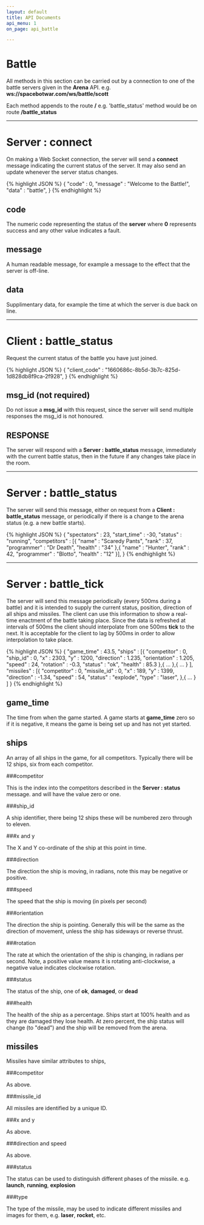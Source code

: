 ```yaml
---
layout: default
title: API Documents
api_menu: 1
on_page: api_battle

---
```


Battle
======

All methods in this section can be carried out by a connection to one of the battle
servers given in the **Arena** API. e.g. **ws://spacebotwar.com/ws/battle/scott**

Each method appends to the route **/** e.g. 'battle_status' method would be on route **/battle_status**


---
Server : connect
================

On making a Web Socket connection, the server will send a **connect** message indicating the
current status of the server. It may also send an update whenever the server status changes.

{% highlight JSON %}
{
    "code"          : 0,
    "message"       : "Welcome to the Battle!",
    "data"          : "battle",
}
{% endhighlight %}

code
----

The numeric code representing the status of the **server** where **0** represents success
and any other value indicates a fault.

message
-------

A human readable message, for example a message to the effect that the server is off-line.

data
----

Supplimentary data, for example the time at which the server is due back on line.



---
Client : battle_status
=====================

Request the current status of the battle you have just joined.

{% highlight JSON %}
{
    "client_code"   : "1660686c-8b5d-3b7c-825d-1d828db8f9ca-2f928",
}
{% endhighlight %}

msg_id (not required)
--------------------

Do not issue a **msg_id** with this request, since the server will send multiple
responses the msg_id is not honoured.

RESPONSE
--------

The server will respond with a **Server : battle_status** message, immediately
with the current battle status, then in the future if any changes take
place in the room.




---
Server : battle_status
=====================

The server will send this message, either on request from a **Client : battle_status**
message, or periodically if there is a change to the arena status (e.g.
a new battle starts).

{% highlight JSON %}
{
    "spectators"    : 23,
    "start_time"    : -30,
    "status"        : "running",
    "competitors"       : [{
        "name"          : "Scaredy Pants",
        "rank"          : 37,
        "programmer"    : "Dr Death",
        "health"        : "34"
    },{
        "name"          : "Hunter",
        "rank"          : 42,
        "programmer"    : "Blotto",
        "health"        : "12"
    }],
}
{% endhighlight %}




---
Server : battle_tick
===================

The server will send this message periodically (every 500ms during a battle) and it
is intended to supply the current status, position, direction of all ships and
missiles. The client can use this information to show a real-time enactment of the
battle taking place. Since the data is refreshed at intervals of 500ms the client
should interpolate from one 500ms **tick** to the next. It is acceptable for the
client to lag by 500ms in order to allow interpolation to take place.

{% highlight JSON %}
{
    "game_time"     : 43.5,
    "ships"         : [{
        "competitor"    : 0,
        "ship_id"       : 0,
        "x"             : 2303,
        "y"             : 1200,
        "direction"     : 1.235,
        "orientation"   : 1.205,
        "speed"         : 24,
        "rotation"      : -0.3,
        "status"        : "ok",
        "health"        : 85.3
    },{
        ...
    },{
        ...
    }
    ],
    "missiles"      : [{
        "competitor"    : 0,
        "missile_id"    : 0,
        "x"             : 189,
        "y"             : 1399,
        "direction"     : -1.34,
        "speed"         : 54,
        "status"        : "explode",
        "type"          : "laser",
    },{
        ...
    }
    ]
}
{% endhighlight %}

game_time
---------

The time from when the game started. A game starts at **game_time** zero so
if it is negative, it means the game is being set up and has not yet started.

ships
-----

An array of all ships in the game, for all competitors. Typically there will
be 12 ships, six from each competitor.

###competitor

This is the index into the competitors described in the **Server : status** message.
and will have the value zero or one.

###ship_id

A ship identifier, there being 12 ships these will be numbered zero through to eleven.

###x and y

The X and Y co-ordinate of the ship at this point in time.

###direction

The direction the ship is moving, in radians, note this may be negative or positive.

###speed

The speed that the ship is moving (in pixels per second)

###orientation

The direction the ship is pointing. Generally this will be the same as the direction
of movement, unless the ship has sideways or reverse thrust.

###rotation

The rate at which the orientation of the ship is changing, in radians per second. 
Note, a positive value means it is rotating anti-clockwise, a negative value indicates
clockwise rotation.

###status

The status of the ship, one of **ok**, **damaged**, or **dead**

###health

The health of the ship as a percentage. Ships start at 100% health and as they are
damaged they lose health. At zero percent, the ship status will change (to "dead") and
the ship will be removed from the arena.

missiles
--------

Missiles have similar attributes to ships,

###competitor

As above.

###missile_id

All missiles are identified by a unique ID.

###x and y

As above.

###direction and speed

As above.

###status

The status can be used to distinguish different phases of the missile. e.g.
**launch**, **running**, **explosion**

###type

The type of the missile, may be used to indicate different missiles and images for them,
e.g. **laser**, **rocket**, etc.

